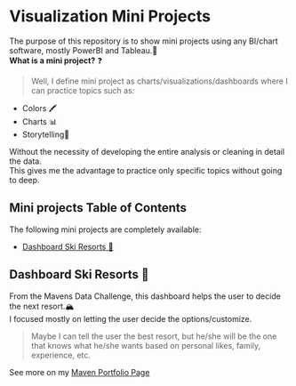 # Visualization Mini Projects

The purpose of this repository is to show mini projects using any BI/chart software, mostly PowerBI and Tableau.🎥  
**What is a mini project?** ❓  
 > Well, I define mini project as charts/visualizations/dashboards where I can practice topics such as:
 - Colors 🖍  
 - Charts 📊  
 - Storytelling🧾  

Without the necessity of developing the entire analysis or cleaning in detail the data.  
This gives me the advantage to practice only specific topics without going to deep.  

## Mini projects Table of Contents
The following mini projects are completely available: 
 - [Dashboard Ski Resorts 🎿](#dashboard-ski-resorts-)
## 
## Dashboard Ski Resorts 🎿
From the Mavens Data Challenge, this dashboard helps the user to decide the next resort.🏔  
I focused mostly on letting the user decide the options/customize.  
 >Maybe I can tell the user the best resort, but he/she will be the one that knows what he/she wants based on personal likes, family, experience, etc.  
 
See more on my [Maven Portfolio Page](https://www.mavenanalytics.io/project/2716)

